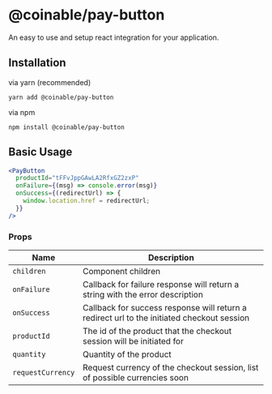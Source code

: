 # @coinable/pay-button

An easy to use and setup react integration for your application.

## Installation

via yarn (recommended)

```
yarn add @coinable/pay-button
```

via npm

```
npm install @coinable/pay-button
```

## Basic Usage

```jsx
<PayButton
  productId="tFFvJppGAwLA2RfxGZ2zxP"
  onFailure={(msg) => console.error(msg)}
  onSuccess={(redirectUrl) => {
    window.location.href = redirectUrl;
  }}
/>
```

### Props

| Name              | Description                                                                                |
| ----------------- | ------------------------------------------------------------------------------------------ |
| `children`        | Component children                                                                         |
| `onFailure`       | Callback for failure response will return a string with the error description              |
| `onSuccess`       | Callback for success response will return a redirect url to the initiated checkout session |
| `productId`       | The id of the product that the checkout session will be initiated for                      |
| `quantity`        | Quantity of the product                                                                    |
| `requestCurrency` | Request currency of the checkout session, list of possible currencies soon                 |
